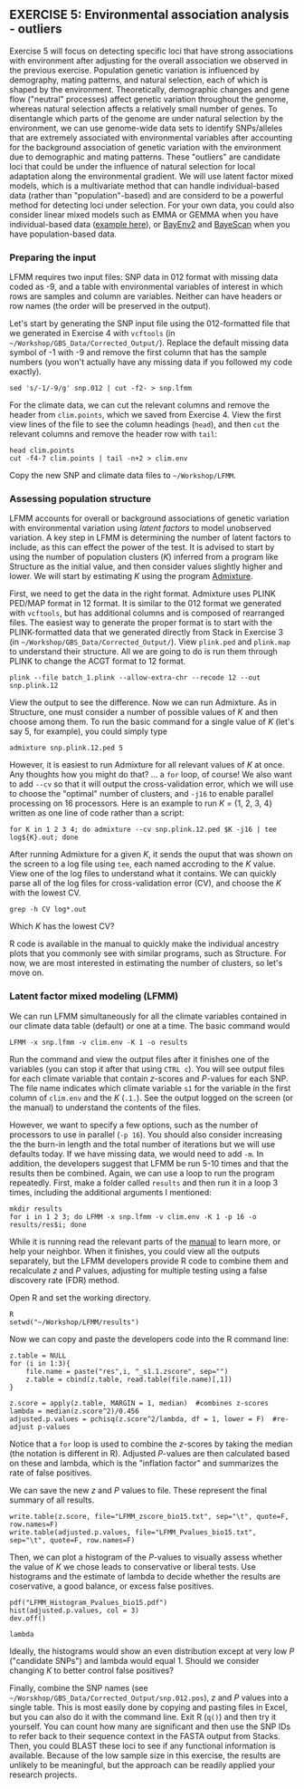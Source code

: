## EXERCISE 5: Environmental association analysis - outliers

Exercise 5 will focus on detecting specific loci that have strong associations with environment after adjusting for the overall association we observed in the previous exercise. Population genetic variation is influenced by demography, mating patterns, and natural selection, each of which is shaped by the environment. Theoretically, demographic changes and gene flow ("neutral" processes) affect genetic variation throughout the genome, whereas natural selection affects a relatively small number of genes. To disentangle which parts of the genome are under natural selection by the environment, we can use genome-wide data sets to identify SNPs/alleles that are extremely associated with environmental variables after accounting for the background association of genetic variation with the environment due to demographic and mating patterns. These "outliers" are candidate loci that could be under the influence of natural selection for local adaptation along the environmental gradient. We will use latent factor mixed models, which is a multivariate method that can handle individual-based data (rather than "population"-based) and are considerd to be a powerful method for detecting loci under selection. For your own data, you could also consider linear mixed models such as EMMA or GEMMA when you have individual-based data ([example here](https://github.com/pgugger/LandscapeGenomicsWorkshop_Morelia/blob/master/Exercise4.mdown)), or [BayEnv2](http://gcbias.org/bayenv/) and [BayeScan](http://cmpg.unibe.ch/software/BayeScan/) when you have population-based data.

### Preparing the input

LFMM requires two input files: SNP data in 012 format with missing data coded as -9, and a table with environmental variables of interest in which rows are samples and column are variables. Neither can have headers or row names (the order will be preserved in the output).

Let's start by generating the SNP input file using the 012-formatted file that we generated in Exercise 4 with `vcftools` (in `~/Workshop/GBS_Data/Corrected_Output/`). Replace the default missing data symbol of -1 with -9 and remove the first column that has the sample numbers (you won't actually have any missing data if you followed my code exactly).

	sed 's/-1/-9/g' snp.012 | cut -f2- > snp.lfmm

For the climate data, we can cut the relevant columns and remove the header from `clim.points`, which we saved from Exercise 4. View the first view lines of the file to see the column headings (`head`), and then `cut` the relevant columns and remove the header row with `tail`:

	head clim.points
	cut -f4-7 clim.points | tail -n+2 > clim.env
	
Copy the new SNP and climate data files to `~/Workshop/LFMM`.
	
### Assessing population structure

LFMM accounts for overall or background associations of genetic variation with environmental variation using *latent factors* to model unobserved variation. A key step in LFMM is determining the number of latent factors to include, as this can effect the power of the test. It is advised to start by using the number of population clusters (*K*) inferred from a program like Structure as the initial value, and then consider values slightly higher and lower. We will start by estimating *K* using the program [Admixture](https://www.genetics.ucla.edu/software/admixture/download.html).

First, we need to get the data in the right format. Admixture uses PLINK PED/MAP format in 12 format. It is similar to the 012 format we generated with `vcftools`, but has additional columns and is composed of rearranged files. The easiest way to generate the proper format is to start with the PLINK-formatted data that we generated directly from Stack in Exercise 3 (in `~/Workshop/GBS_Data/Corrected_Output/`). View `plink.ped` and `plink.map` to understand their structure. All we are going to do is run them through PLINK to change the ACGT format to 12 format.

	plink --file batch_1.plink --allow-extra-chr --recode 12 --out snp.plink.12

View the output to see the difference. Now we can run Admixture. As in Structure, one must consider a number of possible values of *K* and then choose among them. To run the basic command for a single value of *K* (let's say 5, for example), you could simply type

	admixture snp.plink.12.ped 5

However, it is easiest to run Admixture for all relevant values of *K* at once. Any thoughts how you might do that?  ... a `for` loop, of course! We also want to add `--cv` so that it will output the cross-validation error, which we will use to choose the "optimal" number of clusters, and `-j16` to enable parallel processing on 16 processors. Here is an example to run *K* = {1, 2, 3, 4} written as one line of code rather than a script:

	for K in 1 2 3 4; do admixture --cv snp.plink.12.ped $K -j16 | tee log${K}.out; done

After running Admixture for a given *K*, it sends the ouput that was shown on the screen to a log file using `tee`, each named accroding to the *K* value. View one of the log files to understand what it contains. We can quickly parse all of the log files for cross-validation error (CV), and choose the *K* with the lowest CV.

	grep -h CV log*.out

Which *K* has the lowest CV?

R code is available in the manual to quickly make the individual ancestry plots that you commonly see with similar programs, such as Structure. For now, we are most interested in estimating the number of clusters, so let's move on.


### Latent factor mixed modeling (LFMM)

We can run LFMM simultaneously for all the climate variables contained in our climate data table (default) or one at a time. The basic command would 

	LFMM -x snp.lfmm -v clim.env -K 1 -o results

Run the command and view the output files after it finishes one of the variables (you can stop it after that using `CTRL c`). You will see output files for each climate variable that contain *z*-scores and *P*-values for each SNP. The file name indicates which climate variable `s1` for the variable in the first column of `clim.env` and the *K* (`.1.`). See the output logged on the screen (or the manual) to understand the contents of the files.
	
However, we want to specify a few options, such as the number of processors to use in parallel (`-p 16`). You should also consider increasing the the burn-in length and the total number of iterations but we will use defaults today. If we have missing data, we would need to add `-m`. In addition, the developers suggest that LFMM be run 5-10 times and that the results then be combined. Again, we can use a loop to run the program repeatedly. First, make a folder called `results` and then run it in a loop 3 times, including the additional arguments I mentioned: 
	
	mkdir results
	for i in 1 2 3; do LFMM -x snp.lfmm -v clim.env -K 1 -p 16 -o results/res$i; done

While it is running read the relevant parts of the [manual](http://membres-timc.imag.fr/Olivier.Francois/lfmm/files/note.pdf) to learn more, or help your neighbor. When it finishes, you could view all the outputs separately, but the LFMM developers provide R code to combine them and recalculate *z* and *P* values, adjusting for multiple testing using a false discovery rate (FDR) method.

Open R and set the working directory.

	R
	setwd("~/Workshop/LFMM/results")

Now we can copy and paste the developers code into the R command line:	
	
	z.table = NULL
	for (i in 1:3){
		file.name = paste("res",i, "_s1.1.zscore", sep="")
		z.table = cbind(z.table, read.table(file.name)[,1])
	}

	z.score = apply(z.table, MARGIN = 1, median)  #combines z-scores
	lambda = median(z.score^2)/0.456
	adjusted.p.values = pchisq(z.score^2/lambda, df = 1, lower = F)  #re-adjust p-values

Notice that a `for` loop is used to combine the *z*-scores by taking the median (the notation is different in R). Adjusted *P*-values are then calculated based on these and lambda, which is the "inflation factor" and summarizes the rate of false positives.

We can save the new *z* and *P* values to file. These represent the final summary of all results.

	write.table(z.score, file="LFMM_zscore_bio15.txt", sep="\t", quote=F, row.names=F)
	write.table(adjusted.p.values, file="LFMM_Pvalues_bio15.txt", sep="\t", quote=F, row.names=F)

Then, we can plot a histogram of the *P*-values to visually assess whether the value of *K* we chose leads to conservative or liberal tests. Use histograms and the estimate of lambda to decide whether the results are coservative, a good balance, or excess false positives.
	
	pdf("LFMM_Histogram_Pvalues_bio15.pdf")
	hist(adjusted.p.values, col = 3)
	dev.off()

	lambda  

Ideally, the histograms would show an even distribution except at very low *P* ("candidate SNPs") and lambda would equal 1. Should we consider changing *K* to better control false positives?

Finally, combine the SNP names (see `~/Worskhop/GBS_Data/Corrected_Output/snp.012.pos`), *z* and *P* values into a single table. This is most easily done by copying and pasting files in Excel, but you can also do it with the command line. Exit R (`q()`) and then try it yourself. You can count how many are significant and then use the SNP IDs to refer back to their sequence context in the FASTA output from Stacks. Then, you could BLAST these loci to see if any functional information is available. Because of the low sample size in this exercise, the results are unlikely to be meaningful, but the approach can be readily applied your research projects.
